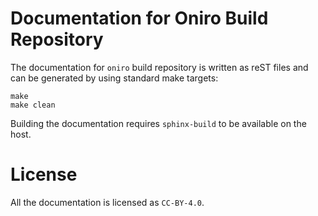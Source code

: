 <!--
SPDX-FileCopyrightText: Huawei Inc.

SPDX-License-Identifier: CC-BY-4.0
-->

# Documentation for Oniro Build Repository

The documentation for `oniro` build repository is written as reST files and can
be generated by using standard make targets:

```
make
make clean
```

Building the documentation requires `sphinx-build` to be available on the host.

# License

All the documentation is licensed as `CC-BY-4.0`.
